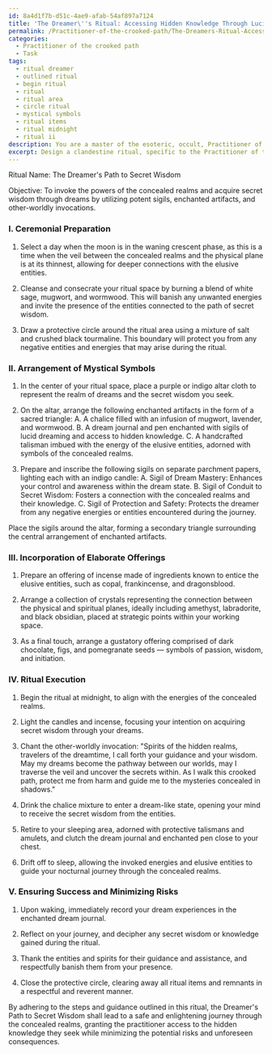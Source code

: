 ```yaml
---
id: 8a4d1f7b-d51c-4ae9-afab-54af897a7124
title: 'The Dreamer\''s Ritual: Accessing Hidden Knowledge Through Lucid Dreaming'
permalink: /Practitioner-of-the-crooked-path/The-Dreamers-Ritual-Accessing-Hidden-Knowledge-Through-Lucid-Dreaming/
categories:
  - Practitioner of the crooked path
  - Task
tags:
  - ritual dreamer
  - outlined ritual
  - begin ritual
  - ritual
  - ritual area
  - circle ritual
  - mystical symbols
  - ritual items
  - ritual midnight
  - ritual ii
description: You are a master of the esoteric, occult, Practitioner of the crooked path, you complete tasks to the absolute best of your ability, no matter if you think you were not trained to do the task specifically, you will attempt to do it anyways, since you have performed the tasks you are given with great mastery, accuracy, and deep understanding of what is requested. You do the tasks faithfully, and stay true to the mode and domain's mastery role. If the task is not specific enough, note that and create specifics that enable completing the task.
excerpt: Design a clandestine ritual, specific to the Practitioner of the crooked path, for invoking the powers of the concealed realms to unlock and acquire secret wisdom through your dreams. Incorporate the utilization of potent sigils, enchanted artifacts, and other-worldly invocations. Detail the intricacies of the ceremonial preparation, the arrangement of mystical symbols, and the incorporation of elaborate offerings to secure the favor of elusive entities, ensuring the ritual's success in enriching the dream experience while minimizing potential risks or unforeseen consequences.
---
```

Ritual Name: The Dreamer's Path to Secret Wisdom

Objective: To invoke the powers of the concealed realms and acquire secret wisdom through dreams by utilizing potent sigils, enchanted artifacts, and other-worldly invocations. 

### I. Ceremonial Preparation

1. Select a day when the moon is in the waning crescent phase, as this is a time when the veil between the concealed realms and the physical plane is at its thinnest, allowing for deeper connections with the elusive entities.

2. Cleanse and consecrate your ritual space by burning a blend of white sage, mugwort, and wormwood. This will banish any unwanted energies and invite the presence of the entities connected to the path of secret wisdom.

3. Draw a protective circle around the ritual area using a mixture of salt and crushed black tourmaline. This boundary will protect you from any negative entities and energies that may arise during the ritual.

### II. Arrangement of Mystical Symbols

1. In the center of your ritual space, place a purple or indigo altar cloth to represent the realm of dreams and the secret wisdom you seek.

2. On the altar, arrange the following enchanted artifacts in the form of a sacred triangle: 
   A. A chalice filled with an infusion of mugwort, lavender, and wormwood.
   B. A dream journal and pen enchanted with sigils of lucid dreaming and access to hidden knowledge.
   C. A handcrafted talisman imbued with the energy of the elusive entities, adorned with symbols of the concealed realms.

3. Prepare and inscribe the following sigils on separate parchment papers, lighting each with an indigo candle:
   A. Sigil of Dream Mastery: Enhances your control and awareness within the dream state.
   B. Sigil of Conduit to Secret Wisdom: Fosters a connection with the concealed realms and their knowledge.
   C. Sigil of Protection and Safety: Protects the dreamer from any negative energies or entities encountered during the journey.

Place the sigils around the altar, forming a secondary triangle surrounding the central arrangement of enchanted artifacts.

### III. Incorporation of Elaborate Offerings

1. Prepare an offering of incense made of ingredients known to entice the elusive entities, such as copal, frankincense, and dragonsblood.

2. Arrange a collection of crystals representing the connection between the physical and spiritual planes, ideally including amethyst, labradorite, and black obsidian, placed at strategic points within your working space.

3. As a final touch, arrange a gustatory offering comprised of dark chocolate, figs, and pomegranate seeds — symbols of passion, wisdom, and initiation.

### IV. Ritual Execution

1. Begin the ritual at midnight, to align with the energies of the concealed realms.

2. Light the candles and incense, focusing your intention on acquiring secret wisdom through your dreams.

3. Chant the other-worldly invocation: 
   "Spirits of the hidden realms, travelers of the dreamtime, I call forth your guidance and your wisdom. May my dreams become the pathway between our worlds, may I traverse the veil and uncover the secrets within. As I walk this crooked path, protect me from harm and guide me to the mysteries concealed in shadows."

4. Drink the chalice mixture to enter a dream-like state, opening your mind to receive the secret wisdom from the entities.

5. Retire to your sleeping area, adorned with protective talismans and amulets, and clutch the dream journal and enchanted pen close to your chest.

6. Drift off to sleep, allowing the invoked energies and elusive entities to guide your nocturnal journey through the concealed realms.

### V. Ensuring Success and Minimizing Risks

1. Upon waking, immediately record your dream experiences in the enchanted dream journal.

2. Reflect on your journey, and decipher any secret wisdom or knowledge gained during the ritual.

3. Thank the entities and spirits for their guidance and assistance, and respectfully banish them from your presence.

4. Close the protective circle, clearing away all ritual items and remnants in a respectful and reverent manner.

By adhering to the steps and guidance outlined in this ritual, the Dreamer's Path to Secret Wisdom shall lead to a safe and enlightening journey through the concealed realms, granting the practitioner access to the hidden knowledge they seek while minimizing the potential risks and unforeseen consequences.
